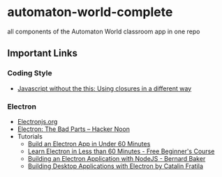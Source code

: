 # automaton-world-complete
all components of the Automaton World classroom app in one repo




## Important Links

### Coding Style
- [Javascript without the this: Using closures in a different way](http://radar.oreilly.com/2014/03/javascript-without-the-this.html)

### Electron
- [Electronjs.org](https://electronjs.org/)
- [Electron: The Bad Parts – Hacker Noon](https://hackernoon.com/electron-the-bad-parts-2b710c491547)
- Tutorials
  - [Build an Electron App in Under 60 Minutes](https://www.youtube.com/watch?v=kN1Czs0m1SU)
  - [Learn Electron in Less than 60 Minutes - Free Beginner's Course](https://www.youtube.com/watch?v=2RxHQoiDctI)
  - [Building an Electron Application with NodeJS - Bernard Baker](https://www.youtube.com/watch?v=QQri69gZv6w)
  - [Building Desktop Applications with Electron by Catalin Fratila](https://www.youtube.com/watch?v=l2fu8OhZ9hg)
